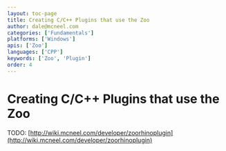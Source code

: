 ```yaml
---
layout: toc-page
title: Creating C/C++ Plugins that use the Zoo
author: dale@mcneel.com
categories: ['Fundamentals']
platforms: ['Windows']
apis: ['Zoo']
languages: ['CPP']
keywords: ['Zoo', 'Plugin']
order: 4
---
```


# Creating C/C++ Plugins that use the Zoo

TODO: [http://wiki.mcneel.com/developer/zoorhinoplugin](http://wiki.mcneel.com/developer/zoorhinoplugin)
